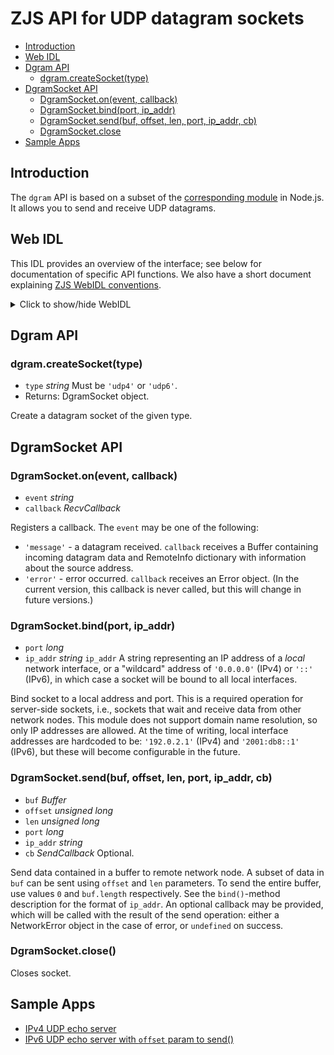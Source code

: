 ZJS API for UDP datagram sockets
================================

* [Introduction](#introduction)
* [Web IDL](#web-idl)
* [Dgram API](#dgram-api)
  * [dgram.createSocket(type)](#dgramcreatesockettype)
* [DgramSocket API](#dgramsocket-api)
  * [DgramSocket.on(event, callback)](#dgramsocketonevent-callback)
  * [DgramSocket.bind(port, ip_addr)](#dgramsocketbindport-ip_addr)
  * [DgramSocket.send(buf, offset, len, port, ip_addr, cb)](#dgramsocketsendbuf-offset-len-port-ip_addr-cb)
  * [DgramSocket.close](#dgramsocketclose)
* [Sample Apps](#sample-apps)

Introduction
------------
The `dgram` API is based on a subset of the
[corresponding module](https://nodejs.org/api/dgram.html) in Node.js.
It allows you to send and receive UDP datagrams.

Web IDL
-------
This IDL provides an overview of the interface; see below for documentation of
specific API functions.  We also have a short document explaining [ZJS WebIDL conventions](Notes_on_WebIDL.md).
<details>
<summary> Click to show/hide WebIDL</summary>
<pre>
// require returns a socket factory object
// var dgram = require('dgram');
<p><p>
[ReturnFromRequire]
interface Dgram {
    DgramSocket createSocket(string udp4_or_udp6);
};
<p>
[ExternalInterface=(buffer,Buffer)]
interface DgramSocket {
    void on(string event, RecvCallback cb);
    void bind(long port, string ip_addr);
    void send(Buffer buf, unsigned long offset, unsigned long len, long port, string ip_addr, optional SendCallback cb);
    void close();
};
<p>
callback RecvCallback = void (Buffer msg, RemoteInfo rinfo);
callback SendCallback = void (Error err);  // or undefined if no error
<p>
callback EventCallback = void (any... args);  // callback args depend on event
<p>
dictionary RemoteInfo {
    string ip_addr;
    string family;
    long port;
};
</pre>
</details>

Dgram API
---------
### dgram.createSocket(type)
* `type` *string* Must be `'udp4'` or `'udp6'`.
* Returns: DgramSocket object.

Create a datagram socket of the given type.

DgramSocket API
---------------
### DgramSocket.on(event, callback)
* `event` *string*
* `callback` *RecvCallback*

Registers a callback. The `event` may be one of the following:

* `'message'` - a datagram received. `callback` receives a Buffer
  containing incoming datagram data and RemoteInfo dictionary with
  information about the source address.
* `'error'` - error occurred. `callback` receives an Error object.
  (In the current version, this callback is never called, but this
  will change in future versions.)

### DgramSocket.bind(port, ip_addr)
* `port` *long*
* `ip_addr` *string* `ip_addr` A string representing an IP address of
a *local* network interface, or a "wildcard" address of `'0.0.0.0'` (IPv4)
or `'::'` (IPv6), in which case a socket will be bound to all local
interfaces.

Bind socket to a local address and port. This is a required operation for
server-side sockets, i.e., sockets that wait and receive data from other
network nodes.  This module does not support domain name resolution, so only
IP addresses are allowed. At the time of writing, local interface
addresses are hardcoded to be: `'192.0.2.1'` (IPv4) and `'2001:db8::1'`
(IPv6), but these will become configurable in the future.

### DgramSocket.send(buf, offset, len, port, ip_addr, cb)
* `buf` *Buffer*
* `offset` *unsigned long*
* `len` *unsigned long*
* `port` *long*
* `ip_addr` *string*
* `cb` *SendCallback* Optional.

Send data contained in a buffer to remote network node. A subset of
data in `buf` can be sent using `offset` and `len` parameters. To send
the entire buffer, use values `0` and `buf.length` respectively. See
the `bind()`-method description for the format of `ip_addr`. An optional
callback may be provided, which will be called with the result of the send
operation: either a NetworkError object in the case of error, or `undefined`
on success.

### DgramSocket.close()

Closes socket.

Sample Apps
-----------
* [IPv4 UDP echo server](../samples/UDPEchoServ4.js)
* [IPv6 UDP echo server with `offset` param to send()](../samples/UDPEchoServ6.js)
